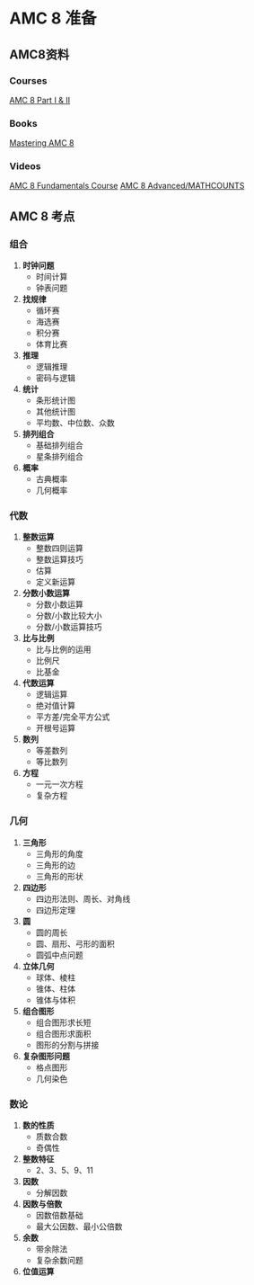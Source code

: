# AMC 8 准备

## AMC8资料
### Courses
[AMC 8 Part I & II](https://github.com/tomkite/amc8)
### Books
[Mastering AMC 8](https://www.omegalearn.org/mastering-amc8)
### Videos
[AMC 8 Fundamentals Course](https://www.omegalearn.org/amc8-fundamentals)
[AMC 8 Advanced/MATHCOUNTS](https://www.omegalearn.org/amc8-advanced)

## AMC 8 考点

### 组合  
1. **时钟问题**  
   - 时间计算  
   - 钟表问题  
2. **找规律**  
   - 循环赛  
   - 海选赛  
   - 积分赛  
   - 体育比赛  
3. **推理**  
   - 逻辑推理  
   - 密码与逻辑  
4. **统计**  
   - 条形统计图  
   - 其他统计图  
   - 平均数、中位数、众数  
5. **排列组合**  
   - 基础排列组合  
   - 星条排列组合  
6. **概率**  
   - 古典概率  
   - 几何概率  
  
### 代数  
1. **整数运算**  
   - 整数四则运算  
   - 整数运算技巧  
   - 估算  
   - 定义新运算  
2. **分数小数运算**  
   - 分数小数运算  
   - 分数/小数比较大小  
   - 分数/小数运算技巧  
3. **比与比例**  
   - 比与比例的运用  
   - 比例尺  
   - 比基金  
4. **代数运算**  
   - 逻辑运算  
   - 绝对值计算  
   - 平方差/完全平方公式  
   - 开根号运算  
5. **数列**  
   - 等差数列  
   - 等比数列  
6. **方程**  
   - 一元一次方程  
   - 复杂方程  
  
### 几何  
1. **三角形**  
   - 三角形的角度  
   - 三角形的边  
   - 三角形的形状  
2. **四边形**  
   - 四边形法则、周长、对角线  
   - 四边形定理  
3. **圆**  
   - 圆的周长  
   - 圆、扇形、弓形的面积  
   - 圆弧中点问题  
4. **立体几何**  
   - 球体、棱柱  
   - 锥体、柱体  
   - 锥体与体积  
5. **组合图形**  
   - 组合图形求长短  
   - 组合图形求面积  
   - 图形的分割与拼接  
6. **复杂图形问题**  
   - 格点图形  
   - 几何染色  
  
### 数论  
1. **数的性质**  
   - 质数合数  
   - 奇偶性  
2. **整数特征**  
   - 2、3、5、9、11  
3. **因数**  
   - 分解因数  
4. **因数与倍数**  
   - 因数倍数基础  
   - 最大公因数、最小公倍数  
5. **余数**  
   - 带余除法  
   - 复杂余数问题  
6. **位值运算**  

